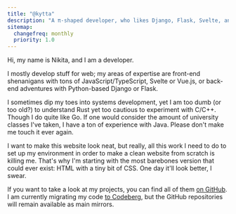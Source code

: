 ```yaml
---
title: "@kytta"
description: "A π-shaped developer, who likes Django, Flask, Svelte, and Vue.js."
sitemap:
  changefreq: monthly
  priority: 1.0
---
```


Hi, my name is Nikita, and I am a developer.

I mostly develop stuff for web; my areas of expertise are front-end shenanigans with tons of JavaScript/TypeScript, Svelte or Vue.js, or back-end adventures with Python-based Django or Flask.

I sometimes dip my toes into systems development, yet I am too dumb (or too old?) to understand Rust yet too cautious to experiment with C/C++. Though I do quite like Go. If one would consider the amount of university classes I've taken, I have a ton of experience with Java. Please don't make me touch it ever again.

I want to make this website look neat, but really, all this work I need to do to set up my environment in order to make a clean website from scratch is killing me. That's why I'm starting with the most barebones version that could ever exist: HTML with a tiny bit of CSS. One day it'll look better, I swear.

If you want to take a look at my projects, you can find all of them [on GitHub](https://github.com/kytta). I am currently migrating my code [to Codeberg](https://codeberg.org/kytta), but the GitHub repositories will remain available as main mirrors.
